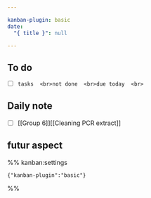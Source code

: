 ```yaml
---

kanban-plugin: basic
date:
  "{ title }": null

---
```


## To do

- [ ] ```tasks  <br>not done  <br>due today  <br>```



## Daily note
- [ ]  [[Group 6]][[Cleaning PCR extract]]


## futur aspect





%% kanban:settings
```
{"kanban-plugin":"basic"}
```
%%
